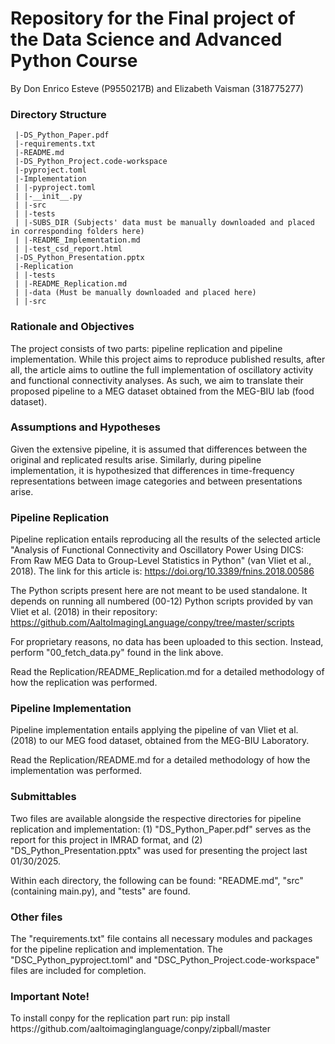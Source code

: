 <h1> Repository for the Final project of the Data Science and Advanced Python Course </h1>

By Don Enrico Esteve (P9550217B) and Elizabeth Vaisman (318775277) 

<h3> Directory Structure </h3>

```
 |-DS_Python_Paper.pdf
 |-requirements.txt
 |-README.md
 |-DS_Python_Project.code-workspace
 |-pyproject.toml
 |-Implementation
 | |-pyproject.toml
 | |-__init__.py
 | |-src
 | |-tests
 | |-SUBS_DIR (Subjects' data must be manually downloaded and placed in corresponding folders here) 
 | |-README_Implementation.md
 | |-test_csd_report.html
 |-DS_Python_Presentation.pptx
 |-Replication
 | |-tests
 | |-README_Replication.md
 | |-data (Must be manually downloaded and placed here)
 | |-src
 ```

<h3> Rationale and Objectives </h3>
The project consists of two parts: pipeline replication and pipeline implementation. While this project aims to reproduce published results, after all, the article aims to outline
the full implementation of oscillatory activity and functional connectivity analyses. As such, we aim to translate their proposed pipeline to a MEG dataset obtained from the MEG-BIU lab (food dataset).

<h3> Assumptions and Hypotheses </h3>
Given the extensive pipeline, it is assumed that differences between the original and replicated results arise. Similarly, during pipeline implementation, it is hypothesized that differences in time-frequency representations between image categories and between presentations arise.

<h3> Pipeline Replication </h3>

Pipeline replication entails reproducing all the results of the selected article "Analysis of Functional Connectivity and Oscillatory Power Using DICS: From Raw MEG Data to Group-Level Statistics in Python" (van Vliet et al., 2018). The link for this article is: https://doi.org/10.3389/fnins.2018.00586

The Python scripts present here are not meant to be used standalone. It depends on running all numbered (00-12) Python scripts provided by van Vliet et al. (2018) in their repository: https://github.com/AaltoImagingLanguage/conpy/tree/master/scripts

For proprietary reasons, no data has been uploaded to this section. Instead, perform "00_fetch_data.py" found in the link above.

Read the Replication/README_Replication.md for a detailed methodology of how the replication was performed.

<h3> Pipeline Implementation </h3>

Pipeline implementation entails applying the pipeline of van Vliet et al. (2018) to our MEG food dataset, obtained from the MEG-BIU Laboratory.

Read the Replication/README.md for a detailed methodology of how the implementation was performed.

<h3> Submittables </h3>
Two files are available alongside the respective directories for pipeline replication and implementation: (1) "DS_Python_Paper.pdf" serves as the report for this project in IMRAD format, and (2) "DS_Python_Presentation.pptx" was used for presenting the project last 01/30/2025. 

Within each directory, the following can be found: "README.md", "src" (containing main.py), and "tests" are found.

<h3> Other files </h3>
The "requirements.txt" file contains all necessary modules and packages for the pipeline replication and implementation. The "DSC_Python_pyproject.toml" and "DSC_Python_Project.code-workspace" files are included for completion.

<h3> Important Note! </h3>
To install conpy for the replication part run: 
    pip install https://github.com/aaltoimaginglanguage/conpy/zipball/master
